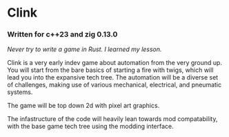# **Clink**
### Written for c++23 and zig 0.13.0
*Never try to write a game in Rust. I learned my lesson.*

Clink is a very early indev game about automation from the very ground up.
You will start from the bare basics of starting a fire with twigs, which will lead you into the expansive tech tree.
The automation will be a diverse set of challenges, making use of various mechanical, electrical, and pneumatic systems.

The game will be top down 2d with pixel art graphics.

The infastructure of the code will heavily lean towards mod compatability, with the base game tech tree using the modding interface.
